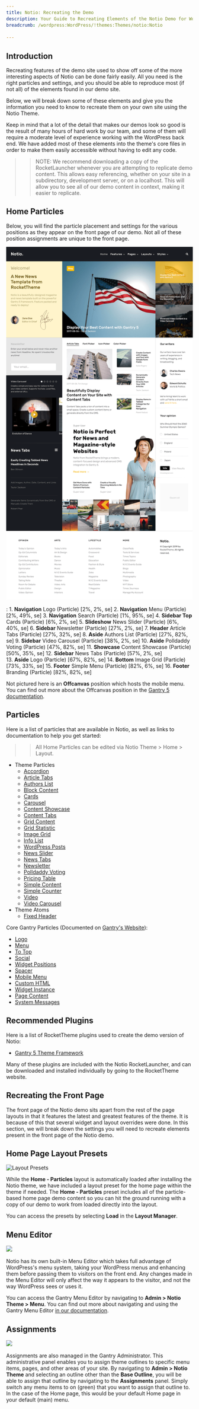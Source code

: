 ```yaml
---
title: Notio: Recreating the Demo
description: Your Guide to Recreating Elements of the Notio Demo for WordPress
breadcrumb: /wordpress:WordPress/!themes:Themes/notio:Notio

---
```


Introduction
-----

Recreating features of the demo site used to show off some of the more interesting aspects of Notio can be done fairly easily. All you need is the right particles and settings, and you should be able to reproduce most (if not all) of the elements found in our demo site.

Below, we will break down some of these elements and give you the information you need to know to recreate them on your own site using the Notio Theme.

Keep in mind that a lot of the detail that makes our demos look so good is the result of many hours of hard work by our team, and some of them will require a moderate level of experience working with the WordPress back end. We have added most of these elements into the theme's core files in order to make them easily accessible without having to edit any code.

>> NOTE: We recommend downloading a copy of the RocketLauncher whenever you are attempting to replicate demo content. This allows easy referencing, whether on your site in a subdirectory, development server, or on a localhost. This will allow you to see all of our demo content in context, making it easier to replicate.

Home Particles
-----

Below, you will find the particle placement and settings for the various positions as they appear on the front page of our demo. Not all of these position assignments are unique to the front page.

![](assets/notio2.png)

:   1. **Navigation** Logo (Particle) [2%, 2%, se]
	2. **Navigation** Menu (Particle) [2%, 49%, se]
	3. **Navigation** Search (Particle) [1%, 95%, se]
    4. **Sidebar Top** Cards (Particle) [6%, 2%, se]
    5. **Slideshow** News Slider (Particle) [6%, 40%, se]
    6. **Sidebar** Newsletter (Particle) [27%, 2%, se]
    7. **Header** Article Tabs (Particle) [27%, 32%, se]
    8. **Aside** Authors List (Particle) [27%, 82%, se]
    9. **Sidebar** Video Carousel (Particle) [38%, 2%, se]
    10. **Aside** Polldaddy Voting (Particle) [47%, 82%, se]
    11. **Showcase** Content Showcase (Particle) [50%, 35%, se]
    12. **Sidebar** News Tabs (Particle) [57%, 2%, se]    
    13. **Aside** Logo (Particle) [67%, 82%, se]
    14. **Bottom** Image Grid (Particle) [73%, 33%, se]
    15. **Footer** Simple Menu (Particle) [82%, 6%, se]
    16. **Footer** Branding (Particle) [82%, 82%, se]

Not pictured here is an **Offcanvas** position which hosts the mobile menu. You can find out more about the Offcanvas position in the [Gantry 5 documentation](http://docs.gantry.org/gantry5/configure/layout-manager#offcanvas-section).

Particles
-----

Here is a list of particles that are available in Notio, as well as links to documentation to help you get started:

>> All Home Particles can be edited via Notio Theme > Home > Layout.

- Theme Particles
    + [Accordion](particle_accordion.md)
    + [Article Tabs](particle_articletabs.md)
    + [Authors List](particle_authors.md)
    + [Block Content](particle_block.md)
    + [Cards](particle_cards.md)
    + [Carousel](particle_carousel.md)
    + [Content Showcase](particle_contentshowcase.md)
    + [Content Tabs](particle_tabs.md)
    + [Grid Content](particle_gridcontent.md)
    + [Grid Statistic](particle_grid.md)
    + [Image Grid](particle_image.md)
    + [Info List](particle_info.md)
    + [WordPress Posts](particle_wordpress.md)
    + [News Slider](particle_newsslider.md)
    + [News Tabs](particle_newstabs.md)
    + [Newsletter](particle_newsletter.md)
    + [Polldaddy Voting](particle_polldaddy.md)
    + [Pricing Table](particle_pricing.md)
    + [Simple Content](particle_simple.md)
    + [Simple Counter](particle_simplecounter.md)
    + [Video](particle_video.md)
    + [Video Carousel](particle_videocarousel.md)
- Theme Atoms
    + [Fixed Header](atom_fixedheader.md)

Core Gantry Particles (Documented on [Gantry's Website](http://gantry.org)):

* [Logo](http://docs.gantry.org/gantry5/particles/logo)
* [Menu](http://docs.gantry.org/gantry5/particles/menu-control)
* [To Top](http://docs.gantry.org/gantry5/particles/to-top)
* [Social](http://docs.gantry.org/gantry5/particles/social)
* [Widget Positions](http://docs.gantry.org/gantry5/particles/position)
* [Spacer](http://docs.gantry.org/gantry5/particles/spacer)
* [Mobile Menu](http://docs.gantry.org/gantry5/particles/mobile-menu)
* [Custom HTML](http://docs.gantry.org/gantry5/particles/custom-html)
* [Widget Instance](http://docs.gantry.org/gantry5/particles/module-instance)
* [Page Content](http://docs.gantry.org/gantry5/particles/page-content)
* [System Messages](http://docs.gantry.org/gantry5/particles/system-messages)

Recommended Plugins
-----

Here is a list of RocketTheme plugins used to create the demo version of Notio:

* [Gantry 5 Theme Framework](http://gantry.org/)

Many of these plugins are included with the Notio RocketLauncher, and can be downloaded and installed individually by going to the RocketTheme website.

Recreating the Front Page
-----

The front page of the Notio demo sits apart from the rest of the page layouts in that it features the latest and greatest features of the theme. It is because of this that several widget and layout overrides were done. In this section, we will break down the settings you will need to recreate elements present in the front page of the Notio demo.

Home Page Layout Presets
-----

![Layout Presets](assets/layout_presets.jpeg)

While the **Home - Particles** layout is automatically loaded after installing the Notio theme, we have included a layout preset for the home page within the theme if needed. The **Home - Particles** preset includes all of the particle-based home page demo content so you can hit the ground running with a copy of our demo to work from loaded directly into the layout.

You can access the presets by selecting **Load** in the **Layout Manager**.

Menu Editor
-----

![](assets/menu_1.jpeg)

Notio has its own built-in Menu Editor which takes full advantage of WordPress's menu system, taking your WordPress menus and enhancing them before passing them to visitors on the front end. Any changes made in the Menu Editor will only affect the way it appears to the visitor, and not the way WordPress sees or uses it.

You can access the Gantry Menu Editor by navigating to **Admin > Notio Theme > Menu**. You can find out more about navigating and using the Gantry Menu Editor [in our documentation](http://docs.gantry.org/gantry5/configure/menu-editor).

Assignments
-----

![](assets/assignments_1.jpeg)

Assignments are also managed in the Gantry Administrator. This administrative panel enables you to assign theme outlines to specific menu items, pages, and other areas of your site. By navigating to **Admin > Notio Theme** and selecting an outline other than the **Base Outline**, you will be able to assign that outline by navigating to the **Assignments** panel. Simply switch any menu items to on (green) that you want to assign that outline to. In the case of the Home page, this would be your default Home page in your default (main) menu.